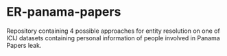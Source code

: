 # ER-panama-papers
Repository containing 4 possible approaches for entity resolution on one of ICIJ datasets containing personal information of people involved in Panama Papers leak.
